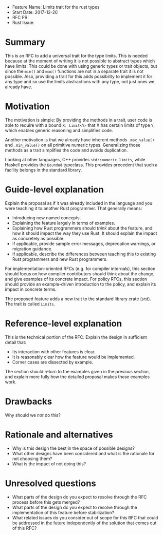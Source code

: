 - Feature Name: Limits trait for the rust types
- Start Date: 2017-12-20
- RFC PR:
- Rust Issue:

# Summary
[summary]: #summary

This is an RFC to add a universal trait for the type limits. This is needed because at the moment of writing it is not
possible to abstract types which have limits. This could be done with using generic types or trait objects, but since
the `min()` and `max()` functions are not in a separate trait it is not possible. Also, providing a trait for this adds
possibility to implement it for any type and so use the limits abstractions with any type, not just ones we already have.

# Motivation
[motivation]: #motivation

The motivation is simple: By providing the methods in a trait, user code is able to require with a bound `X: Limit<Y>` that X has certain limits of type `Y`, which enables generic reasoning and simplifies code.


Another motivation is that we already have inherent methods `.max_value()` and `.min_value()` on all primitive numeric types. Generalizing those methods as a trait simplifies the code and avoids duplication.


Looking at other languages, C++ provides `std::numeric_limits`, while Haskell provides the `Bounded` typeclass. This provides precedent that such a facility belongs in the standard library.


# Guide-level explanation
[guide-level-explanation]: #guide-level-explanation

Explain the proposal as if it was already included in the language and you were teaching it to another Rust programmer. That generally means:

- Introducing new named concepts.
- Explaining the feature largely in terms of examples.
- Explaining how Rust programmers should *think* about the feature, and how it should impact the way they use Rust. It should explain the impact as concretely as possible.
- If applicable, provide sample error messages, deprecation warnings, or migration guidance.
- If applicable, describe the differences between teaching this to existing Rust programmers and new Rust programmers.

For implementation-oriented RFCs (e.g. for compiler internals), this section should focus on how compiler contributors should think about the change, and give examples of its concrete impact. For policy RFCs, this section should provide an example-driven introduction to the policy, and explain its impact in concrete terms.

The proposed feature adds a new trait to the standard library crate (`std`). The trait is called `Limits`.

# Reference-level explanation
[reference-level-explanation]: #reference-level-explanation

This is the technical portion of the RFC. Explain the design in sufficient detail that:

- Its interaction with other features is clear.
- It is reasonably clear how the feature would be implemented.
- Corner cases are dissected by example.

The section should return to the examples given in the previous section, and explain more fully how the detailed proposal makes those examples work.

# Drawbacks
[drawbacks]: #drawbacks

Why should we *not* do this?

# Rationale and alternatives
[alternatives]: #alternatives

- Why is this design the best in the space of possible designs?
- What other designs have been considered and what is the rationale for not choosing them?
- What is the impact of not doing this?

# Unresolved questions
[unresolved]: #unresolved-questions

- What parts of the design do you expect to resolve through the RFC process before this gets merged?
- What parts of the design do you expect to resolve through the implementation of this feature before stabilization?
- What related issues do you consider out of scope for this RFC that could be addressed in the future independently of the solution that comes out of this RFC?

